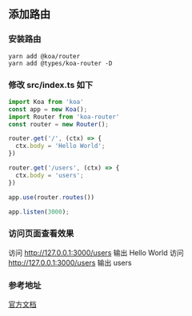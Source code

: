 ## 添加路由

### 安装路由

```
yarn add @koa/router
yarn add @types/koa-router -D
```

### 修改 src/index.ts 如下

```ts
import Koa from 'koa'
const app = new Koa();
import Router from 'koa-router'
const router = new Router();

router.get('/', (ctx) => {
  ctx.body = 'Hello World';
})

router.get('/users', (ctx) => {
  ctx.body = 'users';
})

app.use(router.routes())

app.listen(3000);

```

### 访问页面查看效果

访问 http://127.0.0.1:3000/users 输出 Hello World
访问 http://127.0.0.1:3000/users 输出 users

### 参考地址

[官方文档](https://github.com/ZijianHe/koa-router/tree/master#koa-router)